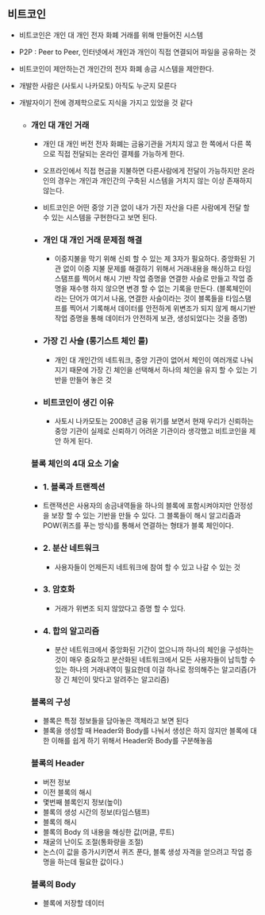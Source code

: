 ## 비트코인

- 비트코인은 개인 대 개인 전자 화폐 거래를 위해 만들어진 시스템
- P2P : Peer to Peer, 인터넷에서 개인과 개인이 직접 연결되어 파일을 공유하는 것
- 비트코인이 제안하는건 개인간의 전자 화폐 송금 시스템을 제안한다.
- 개발한 사람은 (사토시 나카모토) 아직도 누군지 모른다
- 개발자이기 전에 경제학으로도 지식을 가지고 있었을 것 같다

  - ### 개인 대 개인 거래

    - 개인 대 개인 버전 전자 화폐는 금융기관을 거치지 않고 한 쪽에서 다른 쪽으로 직접 전달되는 온라인 결제를 가능하게 한다.
    - 오프라인에서 직접 현금을 지불하면 다른사람에게 전달이 가능하지만 온라인의 경우는 개인과 개인간의 구축된 시스템을 거치지 않는 이상 존재하지 않는다.
    - 비트코인은 어떤 중앙 기관 없이 내가 가진 자산을 다른 사람에게 전달 할 수 있는 시스템을 구현한다고 보면 된다.

    - ### 개인 대 개인 거래 문제점 해결

      - 이중지불을 막기 위해 신뢰 할 수 있는 제 3자가 필요하다. 중앙화된 기관 없이 이중 지불 문제를 해결하기 위해서 거래내용을 해싱하고 타임스탬프를 찍어서 해시 기반 작업 증명을 연결한 사슬로 만들고 작업 증명을 재수행 하지 않으면 변경 할 수 없는 기록을 만든다. (블록체인이라는 단어가 여기서 나옴, 연결한 사슬이라는 것이 블록들을 타임스탬프를 찍어서 기록해서 데이터를 안전하게 위변조가 되지 않게 해시기반 작업 증명을 통해 데이터가 안전하게 보관, 생성되었다는 것을 증명)

    - ### 가장 긴 사슬 (롱기스트 체인 룰)

      - 개인 대 개인간의 네트워크, 중앙 기관이 없어서 체인이 여러개로 나눠지기 때문에 가장 긴 체인을 선택해서 하나의 체인을 유지 할 수 있는 기반을 만들어 놓은 것

    - ### 비트코인이 생긴 이유
      - 사토시 나카모토는 2008년 금융 위기를 보면서 현재 우리가 신뢰하는 중앙 기관이 실제로 신뢰하기 어려운 기관이라 생각했고 비트코인을 제안 하게 된다.

    ### 블록 체인의 4대 요소 기술

    - ### 1. 블록과 트랜젝션

    - 트랜잭션은 사용자의 송금내역들을 하나의 블록에 포함시켜야지만 안정성을 보장 할 수 있는 기반을 만들 수 있다. 그 블록들이 해시 알고리즘과 POW(퀴즈를 푸는 방식)를 통해서 연결하는 형태가 블록 체인이다.

    - ### 2. 분산 네트워크

      - 사용자들이 언제든지 네트워크에 참여 할 수 있고 나갈 수 있는 것

    - ### 3. 암호화

      - 거래가 위변조 되지 않았다고 증명 할 수 있다.

    - ### 4. 합의 알고리즘
      - 분산 네트워크에서 중앙화된 기간이 없으니까 하나의 체인을 구성하는 것이 매우 중요하고 분산화된 네트워크에서 모든 사용자들이 납득할 수 있는 하나의 거래내역이 필요한데 이걸 하나로 정의해주는 알고리즘(가장 긴 체인이 맞다고 알려주는 알고리즘)

    ### 블록의 구성

    - 블록은 특정 정보들을 담아놓은 객체라고 보면 된다
    - 블록을 생성할 때 Header와 Body를 나눠서 생성은 하지 않지만 블록에 대한 이해를 쉽게 하기 위해서 Header와 Body를 구분해놓음

    ### 블록의 Header

    - 버전 정보
    - 이전 블록의 해시
    - 몇번째 블록인지 정보(높이)
    - 블록의 생성 시간의 정보(타임스탬프)
    - 블록의 해시
    - 블록의 Body 의 내용을 해싱한 값(머클, 루트)
    - 채굴의 난이도 조절(통화량을 조절)
    - 논스(이 값을 증가시키면서 퀴즈 푼다, 블록 생성 자격을 얻으려고 작업 증명을 하는데 필요한 값이다.)

    ### 블록의 Body

    - 블록에 저장할 데이터
